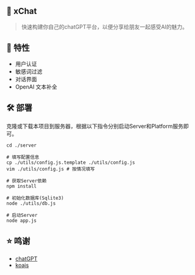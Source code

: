 ## :rocket: xChat
> 快速构建你自己的chatGPT平台，以便分享给朋友一起感受AI的魅力。

## :scroll: 特性
* 用户认证
* 敏感词过滤
* 对话界面
* OpenAI 文本补全

## :hammer_and_wrench: 部署

克隆或下载本项目到服务器，根据以下指令分别启动Server和Platform服务即可。

```shell
cd ./server

# 填写配置信息
cp ./utils/config.js.template ./utils/config.js
vim ./utils/config.js # 按情况填写

# 获取Server依赖
npm install

# 初始化数据库(Sqlite3)
node ./utils/db.js

# 启动Server
node app.js
```

## :star: 鸣谢
* [chatGPT](https://chat.openai.com/chat)
* [koajs](https://github.com/koajs/koa)

